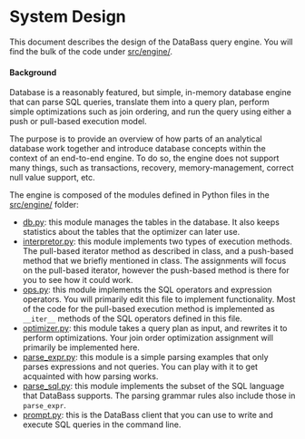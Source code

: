 # System Design

This document describes the design of the DataBass query engine.  You will find the bulk of the code under [src/engine/](../src/engine/).

#### Background

Database is a reasonably featured, but simple, in-memory database engine that can parse SQL queries, translate them into a query plan, perform simple optimizations such as join ordering, and run the query using either a push or pull-based execution model.  

The purpose is to provide an overview of how parts of an analytical database work together and introduce database concepts within the context of an end-to-end engine.  To do so, the engine does not support many things, such as transactions, recovery, memory-management, correct null value support, etc.

The engine is composed of the modules defined in Python files in the [src/engine/](../src/engine) folder:

* [db.py](../src/engine/db.py): this module manages the tables in the database.  It also keeps statistics about the tables that the optimizer can later use.
* [interpretor.py](../src/engine/interpretor.py): this module implements two types of execution methods.  The pull-based iterator method as described in class, and a push-based method that we briefly mentioned in class.  The assignments will focus on the pull-based iterator, however the push-based method is there for you to see how it could work.
* [ops.py](../src/engine/ops.py): this module implements the SQL operators and expression operators.  You will primarily edit this file to implement functionality.  Most of the code for the pull-based execution method is implemented as `__iter__` methods of the SQL operators defined in this file.
* [optimizer.py](../src/engine/optimizer.py): this module takes a query plan as input, and rewrites it to perform optimizations.  Your join order optimization assignment will primarily be implemented here.
* [parse_expr.py](../src/engine/parse_expr.py): this module is a simple parsing examples that only parses expressions and not queries.  You can play with it to get acquainted with how parsing works.
* [parse_sql.py](../src/engine/parse_sql.py): this module implements the subset of the SQL language that DataBass supports.  The parsing grammar rules also include those in `parse_expr`.
* [prompt.py](../src/engine/prompt.py): this is the DataBass client that you can use to write and execute SQL queries in the command line.


